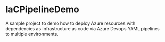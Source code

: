 # IaCPipelineDemo

A sample project to demo how to deploy Azure resources with dependencies as infrastructure as code via Azure Devops YAML pipelines to multiple environments.
